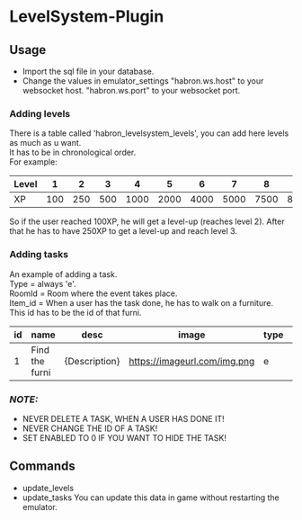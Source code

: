 # LevelSystem-Plugin
## Usage
- Import the sql file in your database.
- Change the values in emulator_settings
"habron.ws.host" to your websocket host. 
"habron.ws.port" to your websocket port. 
### Adding levels
There is a table called 'habron_levelsystem_levels', you can add here levels as much as u want.<br/>
It has to be in chronological order.<br/>
For example:

Level | 1 | 2 | 3 | 4 | 5 | 6 | 7 | 8 | 9 | 10 | 11
--- | --- | --- | --- |--- |--- |--- |--- |--- |--- |--- |---
XP | 100 | 250 | 500 | 1000 | 2000 | 4000 | 5000 | 7500 | 8500 | 9900 | 10000

So if the user reached 100XP, he will get a level-up (reaches level 2). After that he has to have 250XP to get a level-up and reach level 3.
  
  
### Adding tasks
An example of adding a task. <br/>
Type = always 'e'. <br/>
RoomId = Room where the event takes place. <br/>
Item_id = When a user has the task done, he has to walk on a furniture.<br/>
This id has to be the id of that furni.<br/>

id | name | desc |image | type | roomId | XP | item_id | enabled
--- | --- | --- | --- |--- |--- |--- |--- |---
1 | Find the furni | {Description}  | https://imageurl.com/img.png | e | {roomId} | amount of XP | {itemId} | {0/1} (boolean)

### **_NOTE:_**
- NEVER DELETE A TASK, WHEN A USER HAS DONE IT! 
- NEVER CHANGE THE ID OF A TASK!
- SET ENABLED TO 0 IF YOU WANT TO HIDE THE TASK!

## Commands
- update_levels
- update_tasks 
You can update this data in game without restarting the emulator.


